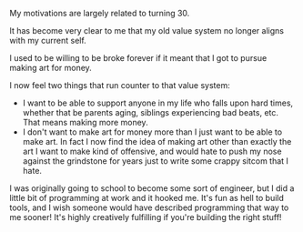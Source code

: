 My motivations are largely related to turning 30.

It has become very clear to me that my old value system no longer aligns with my current self.

I used to be willing to be broke forever if it meant that I got to pursue making art for money.

I now feel two things that run counter to that value system:
- I want to be able to support anyone in my life who falls upon hard times, whether that be parents aging, siblings experiencing bad beats, etc. That means making more money.
- I don't want to make art for money more than I just want to be able to make art. In fact I now find the idea of making art other than exactly the art I want to make kind of offensive, and would hate to push my nose against the grindstone for years just to write some crappy sitcom that I hate.

I was originally going to school to become some sort of engineer, but I did a little bit of programming at work and it hooked me. It's fun as hell to build tools, and I wish someone would have described programming that way to me sooner! It's highly creatively fulfilling if you're building the right stuff!
